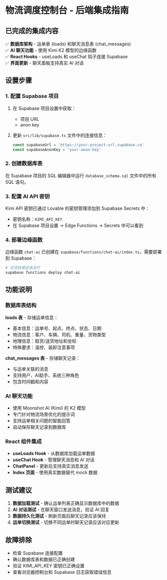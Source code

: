 # 物流调度控制台 - 后端集成指南

## 已完成的集成内容

✅ **数据库架构** - 运单表 (loads) 和聊天消息表 (chat_messages)  
✅ **AI 聊天功能** - 使用 Kimi K2 模型的边缘函数  
✅ **React Hooks** - useLoads 和 useChat 钩子连接 Supabase  
✅ **界面更新** - 聊天面板支持真实 AI 对话  

## 设置步骤

### 1. 配置 Supabase 项目

1. 在 Supabase 项目设置中获取：
   - 项目 URL
   - anon key

2. 更新 `src/lib/supabase.ts` 文件中的连接信息：
   ```typescript
   const supabaseUrl = 'https://your-project-url.supabase.co'
   const supabaseAnonKey = 'your-anon-key'
   ```

### 2. 创建数据库表

在 Supabase 项目的 SQL 编辑器中运行 `database_schema.sql` 文件中的所有 SQL 语句。

### 3. 配置 AI API 密钥

Kimi API 密钥已通过 Lovable 的密钥管理添加到 Supabase Secrets 中：
- 密钥名称：`KIMI_API_KEY`
- 在 Supabase 项目设置 → Edge Functions → Secrets 中可以看到

### 4. 部署边缘函数

边缘函数 `chat-ai` 已创建在 `supabase/functions/chat-ai/index.ts`，需要部署到 Supabase：

```bash
# 在项目根目录运行
supabase functions deploy chat-ai
```

## 功能说明

### 数据库表结构

**loads 表** - 存储运单信息：
- 基本信息：运单号、起点、终点、状态、日期
- 物流信息：客户、车辆、司机、重量、货物类型  
- 地理信息：取货/送货地址和坐标
- 特殊要求：温控、装卸注意事项

**chat_messages 表** - 存储聊天记录：
- 与运单关联的消息
- 支持用户、AI助手、系统三种角色
- 包含时间戳和内容

### AI 聊天功能

- 使用 Moonshot AI (Kimi) 的 K2 模型
- 专门针对物流场景优化的提示词
- 支持运单相关问题的智能回答
- 自动保存聊天记录到数据库

### React 组件集成

- **useLoads Hook** - 从数据库加载运单数据
- **useChat Hook** - 管理聊天消息和 AI 对话
- **ChatPanel** - 更新后支持真实消息发送
- **Index 页面** - 使用真实数据替代 mock 数据

## 测试建议

1. **数据加载测试** - 确认运单列表正确显示数据库中的数据
2. **AI 对话测试** - 在聊天窗口发送消息，验证 AI 回复
3. **数据持久化测试** - 刷新页面后聊天记录应该保持
4. **运单切换测试** - 切换不同运单时聊天记录应该对应更新

## 故障排除

- 检查 Supabase 连接配置
- 确认数据库表和数据已正确创建
- 验证 KIMI_API_KEY 密钥已正确设置
- 查看浏览器控制台和 Supabase 日志获取错误信息